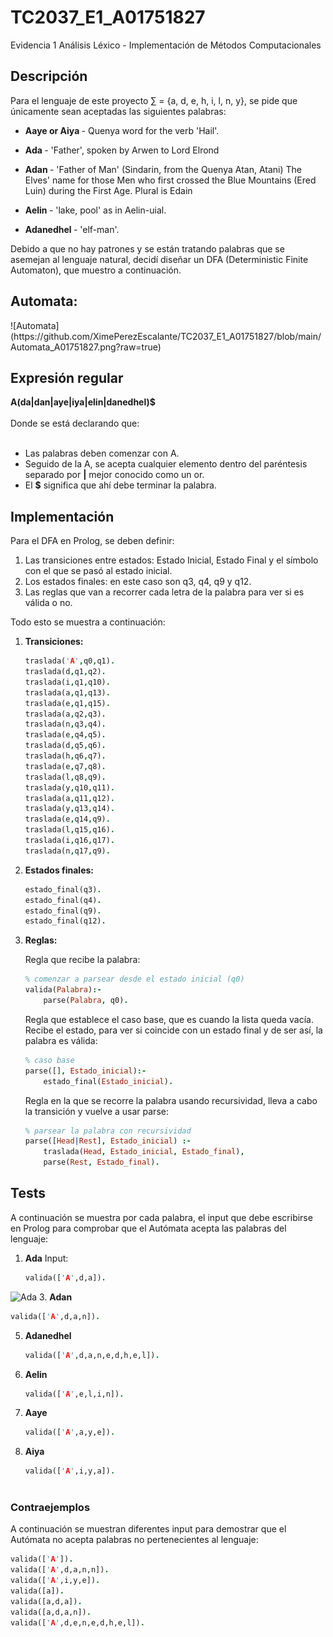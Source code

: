 # TC2037_E1_A01751827
Evidencia 1 Análisis Léxico - Implementación de Métodos Computacionales
<h2>Descripción</h2>
Para el lenguaje de este proyecto ∑ = {a, d, e, h, i, l, n, y}, se pide que únicamente sean aceptadas las siguientes palabras:

- <strong> Aaye or Aiya  </strong> - Quenya word for the verb 'Hail'.

- <strong> Ada </strong> - 'Father', spoken by Arwen to Lord Elrond

- <strong> Adan </strong> - 'Father of Man' (Sindarin, from the Quenya Atan, Atani) The Elves' name for those Men who first crossed the Blue Mountains (Ered Luin) during the First Age. Plural is Edain

- <strong> Aelin </strong> - 'lake, pool' as in Aelin-uial.

- <strong> Adanedhel </strong> - 'elf-man'.


Debido a que no hay patrones y se están tratando palabras que se asemejan al lenguaje natural, decidí diseñar un DFA (Deterministic Finite Automaton), que muestro a continuación. 

<h2>Automata:</h2>
![Automata](https://github.com/XimePerezEscalante/TC2037_E1_A01751827/blob/main/Automata_A01751827.png?raw=true)
<h2>Expresión regular</h2>
<strong> A(da|dan|aye|iya|elin|danedhel)$ </strong>
<br>
<br>
Donde se está declarando que:
<br>
<br>
<ul>
  <li>Las palabras deben comenzar con A.</li>
  <li>Seguido de la A, se acepta cualquier elemento dentro del paréntesis separado por <strong>|</strong> mejor conocido como un or.</li>
  <li>El <strong>$</strong> significa que ahí debe terminar la palabra.</li>
</ul>
<h2>Implementación</h2>
Para el DFA en Prolog, se deben definir:
<ol>
  <li>
    Las transiciones entre estados: Estado Inicial, Estado Final y el símbolo con el que se pasó al estado inicial.
  </li>
  <li>
    Los estados finales: en este caso son q3, q4, q9 y q12.
  </li>
  <li>
    Las reglas que van a recorrer cada letra de la palabra para ver si es válida o no.
  </li>
</ol>

Todo esto se muestra a continuación:
1. **Transiciones:**

    ```prolog
    traslada('A',q0,q1).
    traslada(d,q1,q2).
    traslada(i,q1,q10).
    traslada(a,q1,q13).
    traslada(e,q1,q15).
    traslada(a,q2,q3).
    traslada(n,q3,q4).
    traslada(e,q4,q5).
    traslada(d,q5,q6).
    traslada(h,q6,q7).
    traslada(e,q7,q8).
    traslada(l,q8,q9).
    traslada(y,q10,q11).
    traslada(a,q11,q12).
    traslada(y,q13,q14).
    traslada(e,q14,q9).
    traslada(l,q15,q16).
    traslada(i,q16,q17).
    traslada(n,q17,q9).
    ```

2. **Estados finales:**

    ```prolog
    estado_final(q3).
    estado_final(q4).
    estado_final(q9).
    estado_final(q12).
    ```

3. **Reglas:**

    Regla que recibe la palabra:

    ```prolog
    % comenzar a parsear desde el estado inicial (q0)
    valida(Palabra):-
        parse(Palabra, q0).  
    ```

    Regla que establece el caso base, que es cuando la lista queda vacía. Recibe el estado, para ver si coincide con un estado final y de ser así, la palabra es válida:

    ```prolog
    % caso base
    parse([], Estado_inicial):-
        estado_final(Estado_inicial).
    ```

    Regla en la que se recorre la palabra usando recursividad, lleva a cabo la transición y vuelve a usar parse:

    ```prolog
    % parsear la palabra con recursividad
    parse([Head|Rest], Estado_inicial) :-
        traslada(Head, Estado_inicial, Estado_final),
        parse(Rest, Estado_final).
    ```

## Tests
A continuación se muestra por cada palabra, el input que debe escribirse en Prolog para comprobar que el Autómata acepta las palabras del lenguaje:
1. **Ada**
   Input:
   ```prolog
   valida(['A',d,a]).
   ```
![Ada](https://github.com/XimePerezEscalante/TC2037_E1_A01751827/blob/main/Tests%20Autómata/Ejemplos/Ada.png?raw=true)
3. **Adan**
   ```prolog
   valida(['A',d,a,n]).
   ```
5. **Adanedhel**
   ```prolog
   valida(['A',d,a,n,e,d,h,e,l]).
   ```
7. **Aelin**
   ```prolog
   valida(['A',e,l,i,n]).
   ```
9. **Aaye**
    ```prolog
   valida(['A',a,y,e]).
   ```
11. **Aiya**
    ```prolog
    valida(['A',i,y,a]).
  
### Contraejemplos
A continuación se muestran diferentes input para demostrar que el Autómata no acepta palabras no pertenecientes al lenguaje:
```prolog
valida(['A']).
valida(['A',d,a,n,n]).
valida(['A',i,y,e]).
valida([a]).
valida([a,d,a]).
valida([a,d,a,n]).
valida(['A',d,e,n,e,d,h,e,l]).
